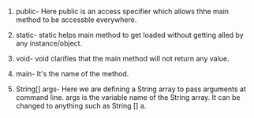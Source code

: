 1. public- Here public is an access specifier which allows thhe main method to be accessble everywhere.

2. static- static helps main method to get loaded without getting alled by any instance/object.

3. void- void clarifies that the main method will not return any value.

4. main- It's the name of the method.

5. String[] args- Here we are defining a String array to pass arguments at command line. args is the variable name of the String array. 
It can be changed to anything such as String [] a.
